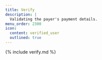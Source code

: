 ```yaml
---
title: Verify
description: |
  Validating the payer's payment details.
menu_order: 2300
icon:
  content: verified_user
  outlined: true
---
```


{% include verify.md %}
